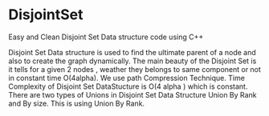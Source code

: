 # DisjointSet
Easy and Clean Disjoint Set Data structure code using C++

Disjoint Set Data structure is used to find the ultimate parent of a node and also to create the graph dynamically.
The main beauty of the Disjoint Set is it tells for a given 2 nodes , weather they belongs to same component or not in constant time O(4alpha).
We use path Compression Technique.
Time Complexity of Disjoint Set DataStucture is O(4 alpha ) which is constant.
There are two types of Unions in Disjoint Set Data Structure Union By Rank and By size.
This is using Union By Rank.
